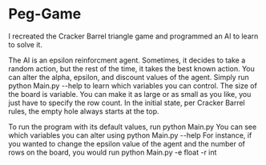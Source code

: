 # Peg-Game

I recreated the Cracker Barrel triangle game and programmed an AI to learn to solve it.

The AI is an epsilon reinforcment agent. Sometimes, it decides to take a random action, but the rest of the time, it takes the best known action.
You can alter the alpha, epsilon, and discount values of the agent. Simply run python Main.py --help to learn which variables you can control.
The size of the board is variable. You can make it as large or as small as you like, you just have to specify the row count.
In the initial state, per Cracker Barrel rules, the empty hole always starts at the top.

To run the program with its default values, run python Main.py
You can see which variables you can alter using python Main.py --help
For instance, if you wanted to change the epsilon value of the agent and the number of rows on the board, you would run
python Main.py -e float -r int
